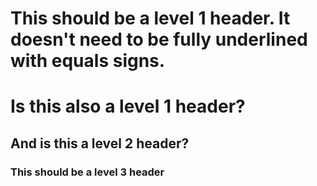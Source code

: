 This should be a level 1 header. It doesn't need to be fully underlined with equals signs.
=================

# Is this also a level 1 header?

## And is this a level 2 header?

### This should be a level 3 header
